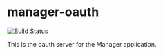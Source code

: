 # manager-oauth

[![Build Status](https://travis-ci.org/richardson-trevor/manager-oauth.svg?branch=master)](https://travis-ci.org/richardson-trevor/manager-oauth)

This is the oauth server for the Manager application.
